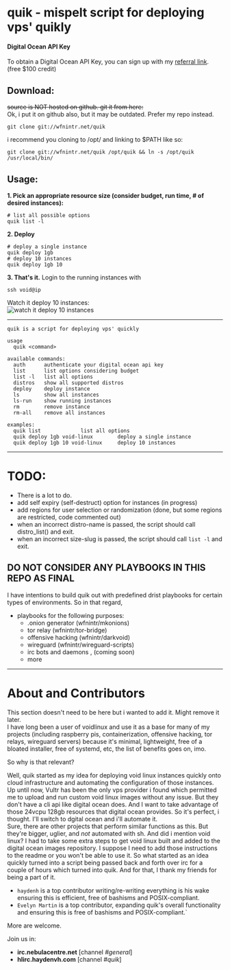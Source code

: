 # quik - mispelt script for deploying vps' quikly

#### Digital Ocean API Key
To obtain a Digital Ocean API Key, you can sign up with my [referral link](https://m.do.co/c/c5ace8d7755e). (free $100 credit)

## Download:
~~source is NOT hosted on github. git it from here:~~  
Ok, i put it on github also, but it may be outdated. Prefer my repo instead.

```
git clone git://wfnintr.net/quik 
```

i recommend you cloning to /opt/ and linking to $PATH like so:
```
git clone git://wfnintr.net/quik /opt/quik && ln -s /opt/quik /usr/local/bin/
```

## Usage:
**1. Pick an appropriate resource size (consider budget, run time, # of desired instances):**
```
# list all possible options
quik list -l
```

**2. Deploy**
```
# deploy a single instance
quik deploy 1gb 
# deploy 10 instances
quik deploy 1gb 10
```

**3. That's it.** Login to the running instances with  
```
ssh void@ip
```

Watch it deploy 10 instances:  
![watch it deploy 10 instances](http://wfnintr.net/images/demo_quik_is_quick.gif)


---

```
quik is a script for deploying vps' quickly

usage
  quik <command>

available commands:
  auth		authenticate your digital ocean api key
  list		list options considering budget
  list -l	list all options
  distros	show all supported distros
  deploy	deploy instance
  ls		show all instances
  ls-run	show running instances
  rm		remove instance
  rm-all	remove all instances

examples:
  quik list				list all options
  quik deploy 1gb void-linux		deploy a single instance
  quik deploy 1gb 10 void-linux		deploy 10 instances
```

---


# TODO:
- There is a lot to do.
- add self expiry (self-destruct) option for instances (in progress) 
- add regions for user selection or randomization (done, but some regions are restricted, code commented out)
- when an incorrect distro-name is passed, the script should call distro_list() and exit.
- when an incorrect size-slug is passed, the script should call `list -l` and exit.


## DO NOT CONSIDER ANY PLAYBOOKS IN THIS REPO AS FINAL
I have intentions to build quik out with predefined drist playbooks for certain types of environments. So in that regard,  
- playbooks for the following purposes:
	- .onion generator (wfnintr/mkonions)
	- tor relay (wfnintr/tor-bridge)
	- offensive hacking (wfnintr/darkvoid)
	- wireguard (wfnintr/wireguard-scripts)
	- irc bots and daemons , (coming soon)
	- more


---

# About and Contributors 
This section doesn't need to be here but i wanted to add it. Might remove it later.  
I have long been a user of voidlinux and use it as a base for many of my projects (including raspberry pis, containerization, offensive hacking, tor relays, wireguard servers) because it's minimal, lightweight, free of a bloated installer, free of systemd, etc, the list of benefits goes on, imo.

So why is that relevant?   

Well, quik started as my idea for deploying void linux instances quickly onto cloud infrastructure and automating the configuration of those instances.   
Up until now, Vultr has been the only vps provider i found which permitted me to upload and run custom void linux images without any issue. But they don't have a cli api like digital ocean does. And I want to take advantage of those 24vcpu 128gb resources that digital ocean provides. So it's perfect, i thought. I'll switch to dgital ocean and i'll automate it.  
Sure, there are other projects that perform similar functions as this. But they're bigger, uglier, and *not* automated with sh. And did i mention void linux? I had to take some extra steps to get void linux built and added to the digital ocean images repository. I suppose I need to add those instructions to the readme or you won't be able to use it.
So what started as an idea quickly turned into a script being passed back and forth over irc for a couple of hours which turned into quik. And for that, I thank my friends for being a part of it.   

- `haydenh` is a top contributor writing/re-writing everything is his wake ensuring this is efficient, free of bashisms and POSIX-compliant. 
- `Evelyn Martin` is a top contributor, expanding quik's overall functionality and ensuring this is free of bashisms and POSIX-compliant.`

More are welcome. 

Join us in:  
- **irc.nebulacentre.net** [channel *#general*]
- **hlirc.haydenvh.com** [channel *#quik*]

